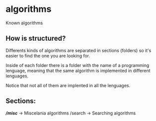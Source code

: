 # algorithms
Known algorithms

## How is structured?

Differents kinds of algorithms are separated in sections (folders) so it's easier to find the one you are looking for.

Inside of each folder there is a folder with the name of a programming lenguage, meaning that the same algorithm is implemented in different lenguages.

Notice that not all of them are implented in all the lenguages.

## Sections:

**_/misc_** -> Miscelania algorithms
/search -> Searching algorithms
